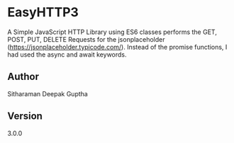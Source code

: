 # EasyHTTP3
A Simple JavaScript HTTP Library using ES6 classes performs the GET, POST, PUT, DELETE Requests for the jsonplaceholder (https://jsonplaceholder.typicode.com/). Instead of the promise functions, I had used the async and await keywords.

## Author
Sitharaman Deepak Guptha

## Version
3.0.0